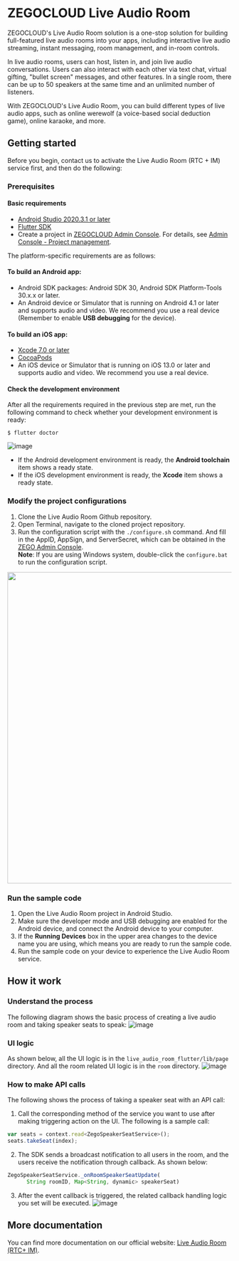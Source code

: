 # ZEGOCLOUD Live Audio Room

ZEGOCLOUD's Live Audio Room solution is a one-stop solution for building full-featured live audio rooms into your apps, including interactive live audio streaming, instant messaging, room management, and in-room controls.

In live audio rooms, users can host, listen in, and join live audio conversations. Users can also interact with each other via text chat, virtual gifting, "bullet screen" messages, and other features. In a single room, there can be up to 50 speakers at the same time and an unlimited number of listeners.

With ZEGOCLOUD's Live Audio Room, you can build different types of live audio apps, such as online werewolf (a voice-based social deduction game), online karaoke, and more.

## Getting started

Before you begin, contact us to activate the Live Audio Room (RTC + IM) service first, and then do the following:

### Prerequisites

#### Basic requirements

* [Android Studio 2020.3.1 or later](https://developer.android.com/studio)
* [Flutter SDK](https://docs.flutter.dev/get-started/install)
* Create a project in [ZEGOCLOUD Admin Console](https://zegocloud.com/). For details, see [Admin Console - Project management](https://docs.zegocloud.com/article/1271).

The platform-specific requirements are as follows:

#### To build an Android app: 

* Android SDK packages: Android SDK 30, Android SDK Platform-Tools 30.x.x or later.
* An Android device or Simulator that is running on Android 4.1 or later and supports audio and video. We recommend you use a real device (Remember to enable **USB debugging** for the device).

#### To build an iOS app:

* [Xcode 7.0 or later](https://developer.apple.com/xcode/download)
* [CocoaPods](https://guides.cocoapods.org/using/getting-started.html#installation)
* An iOS device or Simulator that is running on iOS 13.0 or later and supports audio and video. We recommend you use a real device.

#### Check the development environment

After all the requirements required in the previous step are met, run the following command to check whether your development environment is ready: 

```
$ flutter doctor
```

![image](docs/images/flutter_doctor.png)
* If the Android development environment is ready, the **Android toolchain** item shows a ready state.
* If the iOS development environment is ready, the **Xcode**  item shows a ready state.

### Modify the project configurations

1. Clone the Live Audio Room Github repository.
2. Open Terminal, navigate to the cloned project repository.
3. Run the configuration script with the `./configure.sh` command. And fill in the AppID, AppSign, and ServerSecret, which can be obtained in the [ZEGO Admin Console](https://console.zego.im/).  
**Note**: If you are using Windows system, double-click the `configure.bat` to run the configuration script. 
<img width="700px" src="docs/images/configure_script.png"/>

### Run the sample code

1. Open the Live Audio Room project in Android Studio.
2. Make sure the developer mode and USB debugging are enabled for the Android device, and connect the Android device to your computer.
3. If the **Running Devices** box in the upper area changes to the device name you are using, which means you are ready to run the sample code.  
4. Run the sample code on your device to experience the Live Audio Room service.

## How it work

### Understand the process
The following diagram shows the basic process of creating a live audio room and taking speaker seats to speak:
![image](docs/images/main_process.png)

### UI logic

As shown below, all the UI logic is in the `live_audio_room_flutter/lib/page` directory. And all the room related UI logic is in the `room` directory. 
![image](docs/images/code_to_page.png)

### How to make API calls

The following shows the process of taking a speaker seat with an API call:

1. Call the corresponding method of the service you want to use after making triggering action on the UI. The following is a sample call: 
```js
var seats = context.read<ZegoSpeakerSeatService>();
seats.takeSeat(index);
```
2. The SDK sends a broadcast notification to all users in the room, and the users receive the notification through callback. As shown below: 
```js
ZegoSpeakerSeatService._onRoomSpeakerSeatUpdate(
      String roomID, Map<String, dynamic> speakerSeat)
```
3. After the event callback is triggered, the related callback handling logic you set will be executed.
![image](docs/images/ui_call_sdk.png)

## More documentation
You can find more documentation on our official website: [Live Audio Room (RTC+ IM)](https://doc-en.zego.im/article/13746).
